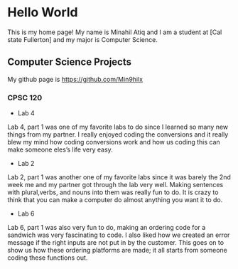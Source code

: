 # Hello World

This is my home page! My name is Minahil Atiq and I am a student at [Cal state Fullerton] and my major is Computer Science.
## Computer Science Projects

My github page is https://github.com/Min9hilx

### CPSC 120

* Lab 4

Lab 4, part 1 was one of my favorite labs to do since I learned so many new things from my partner. I really enjoyed coding the conversions and it really blew my mind how coding conversions work and how us coding this can make someone eles’s life very easy.

* Lab 2 

Lab 2, part 1 was another one of my favorite labs since it was barely the 2nd week me and my partner got through the lab very well. Making sentences with plural,verbs, and nouns into them was really fun to do. It is crazy to think that you can make a computer do almost anything you want it to do. 

* Lab 6
 
Lab 6, part 1 was also very fun to do, making an ordering code for a sandwich was very fascinating to code. I also liked how we created an error message if the right inputs are not put in by the customer. This goes on to show us how these ordering platforms are made; it all starts from someone coding these functions out. 

